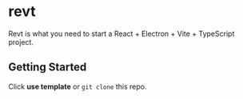 # revt

Revt is what you need to start a React + Electron + Vite + TypeScript project.

## Getting Started

Click **use template** or `git clone` this repo.